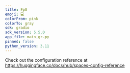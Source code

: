 ```yaml
---
title: Fp8
emoji: 💻
colorFrom: pink
colorTo: gray
sdk: gradio
sdk_version: 5.5.0
app_file: main_gr.py
pinned: false
python_version: 3.11
---
```


Check out the configuration reference at https://huggingface.co/docs/hub/spaces-config-reference

